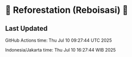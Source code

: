
# 🌳 Reforestation (Reboisasi) 🌲

## Last Updated

GitHub Actions time: Thu Jul 10 09:27:44 UTC 2025

Indonesia/Jakarta time: Thu Jul 10 16:27:44 WIB 2025
